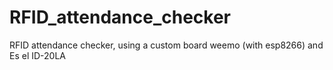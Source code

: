 # RFID_attendance_checker
RFID attendance checker, using a custom board weemo (with esp8266) and Es el ID-20LA
